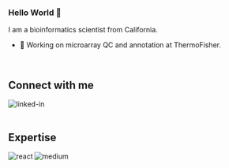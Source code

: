 ### Hello World 👋
I am a bioinformatics scientist from California. 
- 🔭 Working on microarray QC and annotation at ThermoFisher.
<br>

## Connect with me

[<img align="left" alt="linked-in" src="https://img.shields.io/badge/linkedin-%230077B5.svg?&style=for-the-badge&logo=linkedin&logoColor=white" />](https://www.linkedin.com/in/mainbiology)

<br>
<br>

## Expertise

<img align="left" alt="react" src="https://img.shields.io/badge/python-v3.7-blue" />

<img align="left" alt="medium" src="https://img.shields.io/badge/postgres-%23316192.svg?&style=for-the-badge&logo=postgresql&logoColor=white" />
<br>
<br>
